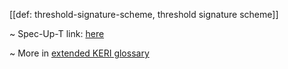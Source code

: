 [[def: threshold-signature-scheme, threshold signature scheme]]

~ Spec-Up-T link: <a href='https://weboftrust.github.io/WOT-terms/docs/glossary/threshold-signature-scheme'>here</a>

~ More in <a href="https://weboftrust.github.io/WOT-terms/docs/glossary/threshold-signature-scheme">extended KERI glossary</a>
